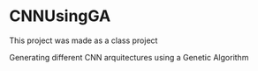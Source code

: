 # CNNUsingGA
This project was made as a class project

Generating different CNN arquitectures using a Genetic Algorithm
